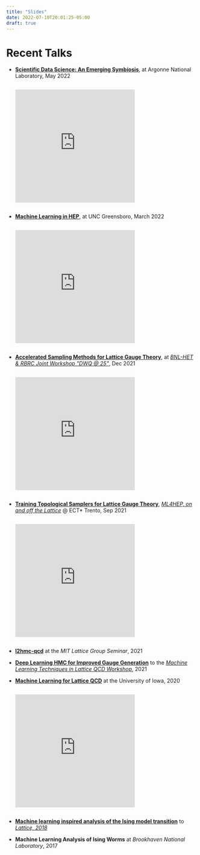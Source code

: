 ```yaml
---
title: "Slides"
date: 2022-07-10T20:01:25-05:00
draft: true
---
```

# Recent Talks
- [**Scientific Data Science: An Emerging Symbiosis**](https://saforem2.github.io/anl-job-talk/), at Argonne National Laboratory, May 2022
  <iframe src="https://saforem2.github.io/anl-job-talk/#/" title="ANL Job Talk" width="66%" align="center" height="300" scrolling="no" frameborder="0" webkitallowfullscreen mozallowfullscreen allowfullscreen style="margin-top:1em;margin-bottom:1em;border:none;align:center;">
    <p>Your browser does not support iframes.</p>
  </iframe>

- [**Machine Learning in HEP**](https://saforem2.github.io/physicsSeminar), at UNC Greensboro, March 2022
  <iframe src="https://saforem2.github.io/physicsSeminar" title="Machine Learning in HEP" width="66%" align="center" height="300" scrolling="no" frameborder="0" webkitallowfullscreen mozallowfullscreen allowfullscreen style="border:none;margin-top:1em;margin-bottom:1em;">
    <p>Your browser does not support iframes.</p>
  </iframe>

- [**Accelerated Sampling Methods for Lattice Gauge Theory**](https://saforem2.github.io/l2hmc-dwq25/), at [_BNL-HET  & RBRC Joint Workshop "DWQ @ 25"_](https://indico.bnl.gov/event/13576/), Dec 2021
  <iframe src="https://saforem2.github.io/l2hmc-dwq25" title="Accelerated Sampling Methods for Lattice Gauge Theory" scrolling="no" frameborder="0" webkitallowfullscreen mozallowfullscreen allowfullscreen width="66%" align="center" height="300" style="border:none;margin-top:1em;margin-bottom:1em;">
    <p>Your browser does not support iframes.</p>
  </iframe>

- [**Training Topological Samplers for Lattice Gauge Theory**](https://saforem2.github.io/l2hmc_talk_ect2021/), [_ML4HEP, on and off the Lattice_](https://indico.ectstar.eu/event/77/contributions/2349/) @ ECT\* Trento, Sep 2021
  <iframe src="https://saforem2.github.io/l2hmc_talk_ect2021" title="Training Topological Samplers for Lattice Gauge Theory" scrolling="no" frameborder="0" webkitallowfullscreen mozallowfullscreen allowfullscreen width="66%" align="center" height="300" style="border:none;margin-top:1em;margin-bottom:1em;">
    <p>Your browser does not support iframes.</p>
  </iframe>
    
- [**l2hmc-qcd**](https://github.com/saforem2/l2hmc-qcd) at the _MIT Lattice Group Seminar_, 2021
    
- [**Deep Learning HMC for Improved Gauge Generation**](https://bit.ly/mainz21) to the [_Machine Learning Techniques in Lattice QCD Workshop_](https://bit.ly/mainz21_overview), 2021
    
- [**Machine Learning for Lattice QCD**](https://slides.com/samforeman/l2hmc-qcd-93bc0c) at the University of Iowa, 2020
  <iframe src="https://slides.com/samforeman/l2hmc-qcd/embed" title="Machine Learning for Lattice QCD" scrolling="no" frameborder="0" webkitallowfullscreen mozallowfullscreen allowfullscreen scrolling="no" frameborder="0" webkitallowfullscreen mozallowfullscreen allowfullscreen width="66%" align="center" height="300" style="border:none;margin-top:1em;margin-bottom:1em;">
    <p>Your browser does not support iframes.</p>
  </iframe>

<!-- <iframe src="https://slides.com/samforeman/l2hmc-qcd/embed" width="576" height="300" title="l2hmc-qcd" scrolling="no" frameborder="0" webkitallowfullscreen mozallowfullscreen allowfullscreen></iframe> -->
    
- [**Machine learning inspired analysis of the Ising model transition**](https://bit.ly/latt2018) to [_Lattice, 2018_](https://indico.fnal.gov/event/15949/overview)
    
- **Machine Learning Analysis of Ising Worms** at _Brookhaven National Laboratory_, 2017

<!-- </span> -->
    

